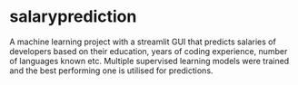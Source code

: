 # salaryprediction
A machine learning project with a streamlit GUI that predicts salaries of developers based on their education, years of coding experience, number of languages known etc. Multiple supervised learning models were trained and the best performing one is utilised for predictions.

